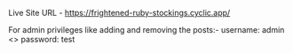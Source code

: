 Live Site URL - https://frightened-ruby-stockings.cyclic.app/

For admin privileges like adding and removing the posts:-
username: admin <> password: test
